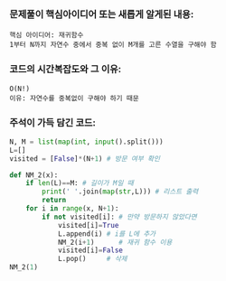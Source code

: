 ### 문제풀이 핵심아이디어 또는 새롭게 알게된 내용: 
    핵심 아이디어: 재귀함수  
    1부터 N까지 자연수 중에서 중복 없이 M개를 고른 수열을 구해야 함
    

### 코드의 시간복잡도와 그 이유:
    O(N!)
    이유: 자연수를 중복없이 구해야 하기 때문
 
### 주석이 가득 담긴 코드:
```python
N, M = list(map(int, input().split()))
L=[]
visited = [False]*(N+1) # 방문 여부 확인

def NM_2(x):
    if len(L)==M: # 길이가 M일 때
        print(' '.join(map(str,L))) # 리스트 출력
        return
    for i in range(x, N+1):
        if not visited[i]: # 만약 방문하지 않았다면
            visited[i]=True
            L.append(i) # i를 L에 추가
            NM_2(i+1)      # 재귀 함수 이용
            visited[i]=False
            L.pop()     # 삭제
NM_2(1)
```
